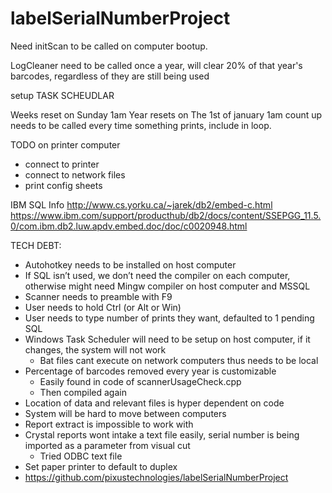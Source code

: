 # labelSerialNumberProject

Need initScan to be called on computer bootup. 

LogCleaner need to be called once a year, will clear 20% of that year's barcodes, regardless of they are still being used


setup TASK SCHEUDLAR

Weeks reset on Sunday 1am
Year resets on The 1st of january 1am
count up needs to be called every time something prints, include in loop.

TODO on printer computer
- connect to printer
- connect to network files
- print config sheets

IBM SQL Info
http://www.cs.yorku.ca/~jarek/db2/embed-c.html
https://www.ibm.com/support/producthub/db2/docs/content/SSEPGG_11.5.0/com.ibm.db2.luw.apdv.embed.doc/doc/c0020948.html

TECH DEBT:
- Autohotkey needs to be installed on host computer
- If SQL isn’t used, we don’t need the compiler on each computer, otherwise might need Mingw compiler on host computer and MSSQL
- Scanner needs to preamble with F9
- User needs to hold Ctrl (or Alt or Win)
- User needs to type number of prints they want, defaulted to 1 pending SQL
- Windows Task Scheduler will need to be setup on host computer, if it changes, the system will not work
    - Bat files cant execute on network computers thus needs to be local
- Percentage of barcodes removed every year is customizable
    - Easily found in code of scannerUsageCheck.cpp
    - Then compiled again
- Location of data and relevant files is hyper dependent on code
- System will be hard to move between computers
- Report extract is impossible to work with
- Crystal reports wont intake a text file easily, serial number is being imported as a parameter from visual cut
    - Tried ODBC text file
- Set paper printer to default to duplex
- https://github.com/pixustechnologies/labelSerialNumberProject
